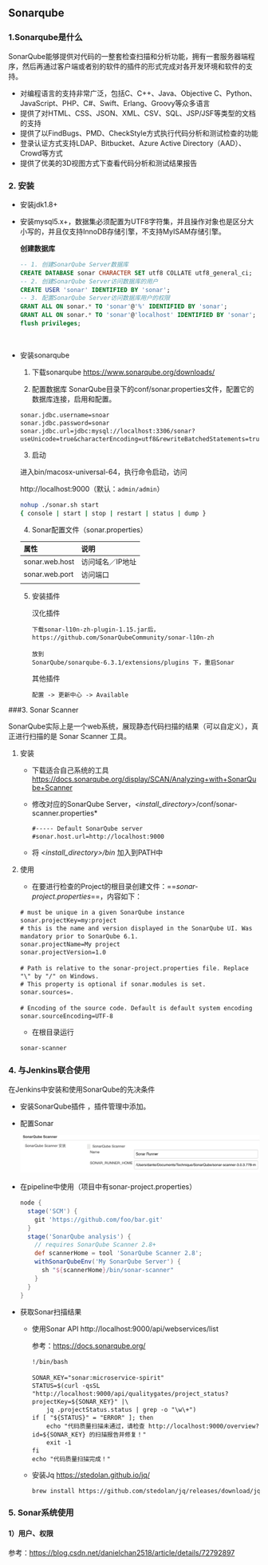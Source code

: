 ## Sonarqube

### 1.Sonarqube是什么 

​	SonarQube能够提供对代码的一整套检查扫描和分析功能，拥有一套服务器端程序，然后再通过客户端或者别的软件的插件的形式完成对各开发环境和软件的支持。	

- 对编程语言的支持非常广泛，包括C、C++、Java、Objective C、Python、JavaScript、PHP、C#、Swift、Erlang、Groovy等众多语言
- 提供了对HTML、CSS、JSON、XML、CSV、SQL、JSP/JSF等类型的文档的支持
- 提供了以FindBugs、PMD、CheckStyle方式执行代码分析和测试检查的功能
- 登录认证方式支持LDAP、Bitbucket、Azure Active Directory（AAD）、Crowd等方式
- 提供了优美的3D视图方式下查看代码分析和测试结果报告

### 2. 安装

- 安装jdk1.8+

- 安装mysql5.x+，数据集必须配置为UTF8字符集，并且操作对象也是区分大小写的，并且仅支持InnoDB存储引擎，不支持MyISAM存储引擎。

  **创建数据库**

  ```sql
  -- 1. 创建SonarQube Server数据库
  CREATE DATABASE sonar CHARACTER SET utf8 COLLATE utf8_general_ci;
  -- 2. 创建SonarQube Server访问数据库的用户
  CREATE USER 'sonar' IDENTIFIED BY 'sonar';
  -- 3. 配置SonarQube Server访问数据库用户的权限
  GRANT ALL ON sonar.* TO 'sonar'@'%' IDENTIFIED BY 'sonar';
  GRANT ALL ON sonar.* TO 'sonar'@'localhost' IDENTIFIED BY 'sonar';
  flush privileges;
  ```

  ​

- 安装sonarqube

  1. 下载sonarqube
     https://www.sonarqube.org/downloads/

  2. 配置数据库
     ​        SonarQube目录下的conf/sonar.properties文件，配置它的数据库连接，启用和配置。

   ```shell
   sonar.jdbc.username=snoar
   sonar.jdbc.password=sonar
   sonar.jdbc.url=jdbc:mysql://localhost:3306/sonar?useUnicode=true&characterEncoding=utf8&rewriteBatchedStatements=true&useConfigs=maxPerformance
   ```

  3. 启动

   进入bin/macosx-universal-64，执行命令启动，访问

   http://localhost:9000（默认：`admin/admin`）

   ```sh
   nohup ./sonar.sh start 
   { console | start | stop | restart | status | dump }
   ```

  4. Sonar配置文件（sonar.properties）

  | 属性             | 说明        |
  | -------------- | --------- |
  | sonar.web.host | 访问域名／IP地址 |
  | sonar.web.port | 访问端口      |
  |                |           |

  5. 安装插件

     汉化插件

     ```
     下载sonar-l10n-zh-plugin-1.15.jar后，
     https://github.com/SonarQubeCommunity/sonar-l10n-zh 

     放到
     SonarQube/sonarqube-6.3.1/extensions/plugins 下，重启Sonar
     ```

     其他插件

     ```
     配置 -> 更新中心 -> Available
     ```


###3. Sonar Scanner

​	SonarQube实际上是一个web系统，展现静态代码扫描的结果（可以自定义），真正进行扫描的是 Sonar Scanner 工具。

1. 安装
   - 下载适合自己系统的工具
     https://docs.sonarqube.org/display/SCAN/Analyzing+with+SonarQube+Scanner

   - 修改对应的SonarQube Server，*<install_directory>*/conf/sonar-scanner.properties*

     ```properties
     #----- Default SonarQube server
     #sonar.host.url=http://localhost:9000
     ```

   - 将 *<install_directory>/bin* 加入到PATH中

2. 使用

   - 在要进行检查的Project的根目录创建文件：==*sonar-project.properties*==，内容如下：

   ```properties
   # must be unique in a given SonarQube instance
   sonar.projectKey=my:project
   # this is the name and version displayed in the SonarQube UI. Was mandatory prior to SonarQube 6.1.
   sonar.projectName=My project
   sonar.projectVersion=1.0
    
   # Path is relative to the sonar-project.properties file. Replace "\" by "/" on Windows.
   # This property is optional if sonar.modules is set. 
   sonar.sources=.
    
   # Encoding of the source code. Default is default system encoding
   sonar.sourceEncoding=UTF-8
   ```

   - 在根目录运行

   ```sh
   sonar-scanner
   ```




### 4. 与Jenkins联合使用 

在Jenkins中安装和使用SonarQube的先决条件

- 安装SonarQube插件 ，插件管理中添加。


- 配置Sonar

  ![Sonar-Jenkins](./Sonar-Jenkins.png)

- 在pipeline中使用（项目中有sonar-project.properties）

  ```groovy
  node {
    stage('SCM') {
      git 'https://github.com/foo/bar.git'
    }
    stage('SonarQube analysis') {
      // requires SonarQube Scanner 2.8+
      def scannerHome = tool 'SonarQube Scanner 2.8';
      withSonarQubeEnv('My SonarQube Server') {
        sh "${scannerHome}/bin/sonar-scanner"
      }
    }
  }
  ```

- 获取Sonar扫描结果

  - 使用Sonar API  http://localhost:9000/api/webservices/list

    参考：https://docs.sonarqube.org/

    ```shell
    !/bin/bash

    SONAR_KEY="sonar:microservice-spirit"
    STATUS=$(curl -qsSL "http://localhost:9000/api/qualitygates/project_status?projectKey=${SONAR_KEY}" |\
        jq .projectStatus.status | grep -o "\w\+")
    if [ "${STATUS}" = "ERROR" ]; then
        echo "代码质量扫描未通过，请检查 http://localhost:9000/overview?id=${SONAR_KEY} 的扫描报告并修复！"
        exit -1
    fi
    echo "代码质量扫描完成！"
    ```

  - 安装Jq  https://stedolan.github.io/jq/

    ```sh
    brew install https://github.com/stedolan/jq/releases/download/jq-1.5/jq-osx-amd64
    ```


### 5. Sonar系统使用

#### 1）用户、权限

参考：https://blog.csdn.net/danielchan2518/article/details/72792897